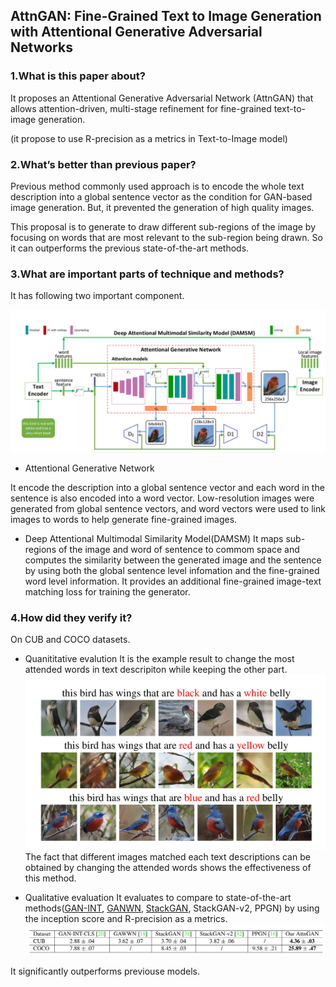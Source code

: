 ## AttnGAN: Fine-Grained Text to Image Generation with Attentional Generative Adversarial Networks

### 1.What is this paper about?

It proposes an Attentional Generative Adversarial Network (AttnGAN) that allows attention-driven, multi-stage refinement for fine-grained text-to-image generation.

(it propose to use R-precision as a metrics in Text-to-Image model)

### 2.What’s better than previous paper?

Previous method commonly used approach is to encode the whole text description into a global sentence vector as the condition for GAN-based image generation. But, it prevented the generation of high quality images.

This proposal is to generate to draw different sub-regions of the image by focusing on words that are most relevant to the sub-region being drawn. So it can outperforms the previous state-of-the-art methods.

### 3.What are important parts of technique and methods?

It has following two important component.

![model](../../img/AttenGAN_model.jpg) 

- Attentional Generative Network

It encode the description into a global sentence vector and each word in the sentence is also encoded into a word vector.
Low-resolution images were generated from global sentence vectors, and word vectors were used to link images to words to help generate fine-grained images.

- Deep Attentional Multimodal Similarity Model(DAMSM) 
It maps sub-regions of the image and word of sentence to commom space and computes the similarity between the generated image and the sentence by using both the global sentence level infomation and the fine-grained word level information.
It provides an additional fine-grained image-text matching loss for training the generator.


### 4.How did they verify it?

On CUB and COCO datasets. 

- Quanititative evalution
It is the example result to change the most attended words in text descripiton while keeping the other part.
![result](../../img/AttenGAN_result1.jpg) 
The fact that different images matched each text descriptions can be obtained by changing the attended words shows the effectiveness of this method.


- Qualitative evaluation
It evaluates to compare to state-of-the-art methods([GAN-INT](/GAN-INT.md), [GANWN](/GANWN.md), [StackGAN](/StackGAN.md), StackGAN-v2, PPGN) by using the inception score and R-precision as a metrics.
![result](../../img/AttenGAN_result2.jpg)

It significantly outperforms previouse models.


